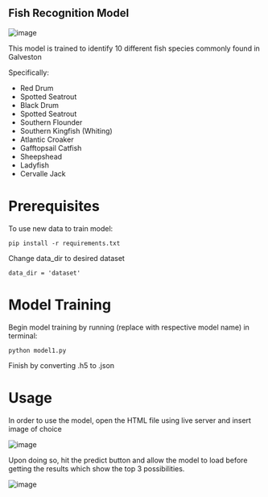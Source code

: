 ## Fish Recognition Model

![image](https://github.com/user-attachments/assets/6daed115-3002-4104-8009-f8bbe7b0b497)

This model is trained to identify 10 different fish species commonly found in Galveston 

Specifically:
- Red Drum
- Spotted Seatrout
- Black Drum
- Spotted Seatrout
- Southern Flounder
- Southern Kingfish (Whiting)
- Atlantic Croaker
- Gafftopsail Catfish
- Sheepshead
- Ladyfish
- Cervalle Jack

# Prerequisites

 To use new data to train model:

```
pip install -r requirements.txt
```
Change data_dir to desired dataset
```
data_dir = 'dataset'
```

# Model Training
Begin model training by running (replace with respective model name) in terminal:

```
python model1.py
```
Finish by converting .h5 to .json

# Usage
In order to use the model, open the HTML file using live server and insert image of choice

![image](https://github.com/user-attachments/assets/f02d76d3-d1b0-4979-825b-d9e9e91c9a37)

Upon doing so, hit the predict button and allow the model to load before getting the results which show the top 3 possibilities.

![image](https://github.com/user-attachments/assets/92c738e7-db69-44bb-aab7-e96e1f92e578)




